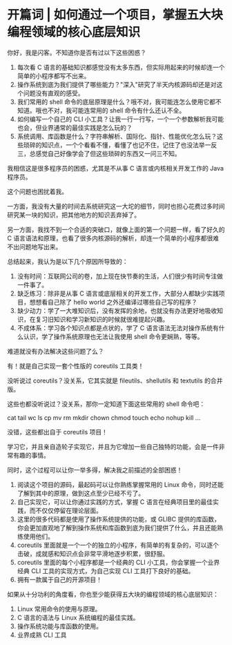 # 开篇词 | 如何通过一个项目，掌握五大块编程领域的核心底层知识

你好，我是闪客。不知道你是否有过以下这些困惑？

1. 每次看 C 语言的基础知识都感觉没有太多东西，但实际用起来的时候却连一个简单的小程序都写不出来。
2. 操作系统到底为我们提供了哪些能力？"深入"研究了半天内核源码却还是对这个问题没有直观的感受。
3. 我们常用的 shell 命令的底层原理是什么？哦不对，我可能连怎么使用它都不知道。哦也不对，我可能连常用的 shell 命令有什么还认不全。
4. 如何编写一个自己的 CLI 小工具？让我一行一行写，一个一个参数解析我可能也会，但业界通常的最佳实践是怎么玩的？
5. 系统调用、库函数是什么？字符串解析、国际化、指针、性能优化怎么玩？这些琐碎的知识点，一个个看看不懂，看懂了也记不住，记住了也没法举一反三，总感觉自己好像学会了但这些琐碎的东西又一问三不知。

我相信这是很多程序员的困惑，尤其是不从事 C 语言或内核相关开发工作的 Java 程序员。

这个问题也困扰着我。

一方面，我没有大量的时间去系统研究这一大坨的细节，同时也担心花费过多时间研究某一块的知识，把其他地方的知识丢弃掉了。

另一方面，我找不到一个合适的突破口，就像上面的第一个问题一样，看了好久的 C 语言语法和原理，也看了很多内核源码的解析，却连一个简单的小程序都很难不出问题地写出来。

总结起来，我认为是以下几个原因所导致的：

1. 没有时间：互联网公司的卷，加上现在快节奏的生活，人们很少有时间专注做一件事了。
2. 缺乏练习：除非是从事 C 语言或底层相关的开发工作，大部分人都缺少实践项目，想想看自己除了 hello world 之外还编译过哪些自己写的程序？
3. 缺少动力：学了一大堆知识后，没有发挥的余地，也就没有办法更好地吸收知识，在复习旧知识和学习新知识的时候就很难提起兴趣。
4. 不成体系：学习各个知识点都是点状的，学了 C 语言语法无法对操作系统有什么认识，学了操作系统原理也无法让我使用 shell 命令更娴熟，等等。

难道就没有办法解决这些问题了么？

有！就是自己实现一套个性版的 coreutils 工具类！

没听说过 coreutils？没关系，它其实就是 fileutils、shellutils 和 textutils 的合并版。

这些也都没听说过？没关系，那你一定知道下面这些常用的 shell 命令吧：

cat tail wc ls cp mv rm mkdir chown chmod touch echo nohup kill ...

没错，这些都出自于 coreutils 项目！

学习它，并且亲自造轮子实现它，并且为它增加一些自己独特的功能，会是一件非常有趣的事情。

同时，这个过程可以让你一举多得，解决我之前描述的全部困惑！

1. 阅读这个项目的源码，最起码可以让你熟练掌握常用的 Linux 命令，同时还能了解到其中的原理，做到这点至少已经不亏了。
2. 自己实现它，可以让你通过实践的方式，掌握 C 语言在经典项目里的最佳实践，而不仅仅停留在理论层面。
3. 这里的很多代码都是使用了操作系统提供的功能，或 GLIBC 提供的库函数，你会更加直观地了解到操作系统和库函数到底为我们提供了什么，并且还能熟练使用他们。
4. coreutils 里面就是一个一个的独立的小程序，有简单的有复杂的，可以逐个击破，成就感和知识点会非常平滑地逐步积累，很舒服。
5. coreutils 里面的每个小程序都是一个经典的 CLI 小工具，你会掌握一个业界经典 CLI 工具的实现方式，为自己实现 CLI 工具打下良好的基础。
6. 拥有一款属于自己的开源项目！

如果从十分功利的角度看，你也至少能获得五大块的编程领域的核心底层知识：

1. Linux 常用命令的使用与原理。
2. C 语言的语法与 Linux 系统编程的最佳实践。
3. 操作系统功能与库函数的使用。
4. 业界成熟 CLI 工具
